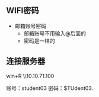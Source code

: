 ## WIFI密码
- 邮箱账号密码
	- 邮箱账号不用输入@后面的
	- 密码是一样的
## 连接服务器
win+R
\\\\10.10.71.100

账号：student03
密码：$TUdent03.